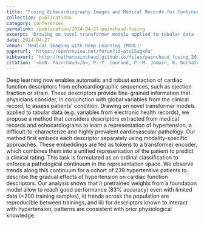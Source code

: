 ```yaml
---
title: "Fusing Echocardiography Images and Medical Records for Continuous Patient Stratification"
collection: publications
category: conferences
permalink: /publication/2024-04-27-painchaud-fusing
excerpt: 'Drawing on novel transformer models applied to tabular data (e.g. variables from electronic health records), we propose a method that considers descriptors extracted from medical records and echocardiograms to learn a representation of hypertension.'
date: 2024-04-27
venue: 'Medical Imaging with Deep Learning (MIDL)'
paperurl: 'https://openreview.net/forum?id=atsESsgxPa'
bibtexurl: 'http://nathanpainchaud.github.io/files/painchaud_fusing_2024.bib'
citation: '<b>N. Painchaud</b>, P.-Y. Courand, P.-M. Jodoin, N. Duchateau, and O. Bernard, &quot;Fusing Echocardiography Images and Medical Records for Continuous Patient Stratification,&quot; presented at <i>Medical Imaging with Deep Learning (MIDL)</i>, 2024.'
---
```


Deep learning now enables automatic and robust extraction of cardiac function descriptors from echocardiographic sequences, such as ejection fraction or strain. These descriptors provide fine-grained information that physicians consider, in conjunction with global variables from the clinical record, to assess patients' condition. Drawing on novel transformer models applied to tabular data (e.g. variables from electronic health records), we propose a method that considers descriptors extracted from medical records and echocardiograms to learn a representation of hypertension, a difficult-to-characterize and highly prevalent cardiovascular pathology. Our method first embeds each descriptor separately using modality-specific approaches. These embeddings are fed as tokens to a transformer encoder, which combines them into a unified representation of the patient to predict a clinical rating. This task is formulated as an ordinal classification to enforce a pathological continuum in the representation space. We observe trends along this continuum for a cohort of 239 hypertensive patients to describe the gradual effects of hypertension on cardiac function descriptors. Our analysis shows that i) pretrained weights from a foundation model allow to reach good performance (83% accuracy) even with limited data (<200 training samples), ii) trends across the population are reproducible between trainings, and iii) for descriptors known to interact with hypertension, patterns are consistent with prior physiological knowledge.